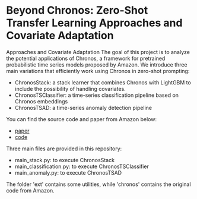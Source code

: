 # Beyond Chronos: Zero-Shot Transfer Learning Approaches and Covariate Adaptation
Approaches and Covariate Adaptation
The goal of this project is to analyze the potential applications of Chronos, a framework for pretrained probabilistic time series models proposed by Amazon.
We introduce three main variations that efficiently work using Chronos in zero-shot prompting:
* ChronosStack: a stack learner that combines Chronos with LightGBM to include the possibility of handling covariates.
* ChronosTSClassifier: a time-series classification pipeline based on Chronos embeddings
* ChronosTSAD: a time-series anomaly detection pipeline

You can find the source code and paper from Amazon below:
* [paper](https://arxiv.org/pdf/2403.07815)
* [code](https://github.com/amazon-science/chronos-forecasting)

Three main files are provided in this repository:
* main_stack.py: to execute ChronosStack
* main_classification.py: to execute ChronosTSClassifier
* main_anomaly.py: to execute ChronosTSAD

The folder 'ext' contains some utilities, while 'chronos' contains the original code from Amazon.

